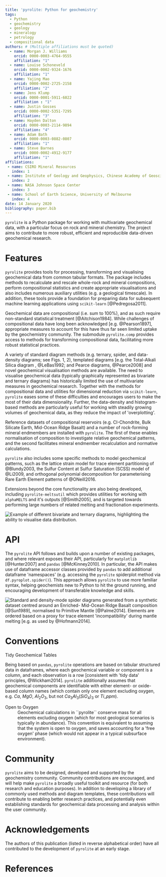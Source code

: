 ```yaml
---
title: 'pyrolite: Python for geochemistry'
tags:
  - Python
  - geochemistry
  - geology
  - mineralogy
  - petrology
  - compositional data
authors: # (Multiple affiliations must be quoted)
  - name: Morgan J. Williams
    orcid: 0000-0003-4764-9555
    affiliation: "1"
  - name: Louise Schoneveld
    orcid: 0000-0002-9324-1676
    affiliation: "1"
  - name: Yajing Mao
    orcid: 0000-0002-2725-2158
    affiliation: "2"
  - name: Jens Klump
    orcid: 0000-0001-5911-6022
    affiliation : "1"
  - name: Justin Gosses
    orcid: 0000-0002-5351-7295
    affiliation: "3"
  - name: Hayden Dalton
    orcid: 0000-0003-2114-9894
    affiliation: "4"
  - name: Adam Bath
    orcid: 0000-0003-0882-0807
    affiliation: "1"
  - name: Steve Barnes
    orcid: 0000-0002-4912-9177
    affiliation: "1"
affiliations:
 - name: CSIRO Mineral Resources
   index: 1
 - name: Institute of Geology and Geophysics, Chinese Academy of Geosciences
   index: 2
 - name: NASA Johnson Space Center
   index: 3
 - name: School of Earth Science, University of Melbourne
   index: 4
date: 14 January 2020
bibliography: paper.bib
---
```


<!-- 250-1000 words -->

``pyrolite`` is a Python package for working with multivariate geochemical data, with a particular focus on rock and mineral chemistry.
The project aims to contribute to more robust, efficient and reproducible data-driven geochemical research.

# Features

``pyrolite`` provides tools for processing, transforming and visualising geochemical data from common tabular formats.
The package includes methods to recalculate and rescale whole-rock and mineral compositions, perform compositional statistics and create appropriate visualisations and also includes numerous auxiliary utilities (e.g. a geological timescale).
In addition, these tools provide a foundation for preparing data for subsequent machine learning applications using ``scikit-learn``  [@Pedregosa2011].

Geochemical data are compositional (i.e. sum to 100%), and as such require non-standard statistical treatment [@Aitchison1984]. While challenges of compositional data have long been acknowledged [e.g. @Pearson1897], appropriate measures to account for this have thus far seen limited uptake by the geochemistry community. The submodule ``pyrolite.comp`` provides access to methods for transforming compositional data, facilitating more robust statistical practices.

A variety of standard diagram methods (e.g. ternary, spider, and data-density diagrams; see Figs. 1, 2), templated diagrams [e.g. the Total-Alkali Silica diagram , @LeBas1992; and Pearce diagrams, @Pearce2008] and novel geochemical visualisation methods are available.
The need to visualise geochemical data (typically graphically represented as bivariate and ternary diagrams) has historically limited the use of multivariate measures in geochemical research.
Together with the methods for compositional data and utilities for dimensional reduction via ``scikit-learn``, ``pyrolite`` eases some of these difficulties and encourages users to make the most of their data dimensionality.
Further, the data-density and histogram-based methods are particularly useful for working with steadily growing volumes of geochemical data, as they reduce the impact of 'overplotting'.

Reference datasets of compositional reservoirs (e.g. CI-Chondrite, Bulk Silicate Earth, Mid-Ocean Ridge Basalt) and a number of rock-forming mineral endmembers are installed with ``pyrolite``.
The first of these enables normalisation of composition to investigate relative geochemical patterns, and the second facilitates mineral endmember recalculation and normative calculations.

``pyrolite`` also includes some specific methods to model geochemical patterns, such as the lattice strain model for trace element partitioning of @Blundy2003, the Sulfur Content at Sulfur Saturation (SCSS) model of @Li2009, and orthogonal polynomial decomposition for parameterising Rare Earth Element patterns of @ONeill2016.

Extensions beyond the core functionality are also being developed, including ``pyrolite-meltsutil`` which provides utilities for working with ``alphaMELTS`` and it's outputs [@Smith2005], and is targeted towards performing large numbers of related melting and fractionation experiments.

![Example of different bivariate and ternary diagrams, highlighting the ability to visualise data distribution.](sphx_glr_heatscatter_001.png)

# API

The ``pyrolite`` API follows and builds upon a number of existing packages, and where relevant exposes their API, particularly for ``matplotlib`` [@Hunter2007] and ``pandas`` [@McKinney2010].
In particular, the API makes use of dataframe accessor classes provided by ``pandas`` to add additional dataframe 'namespaces' (e.g. accessing the ``pyrolite`` spiderplot method via `df.pyroplot.spider()`).
This approach allows ``pyrolite`` to use more familiar syntax, helping geochemists new to Python to hit the ground running, and encouraging development of transferable knowledge and skills.

![Standard and density-mode spider diagrams generated from a synthetic dataset centred around an Enriched- Mid-Ocean Ridge Basalt composition [@Sun1989], normalised to Primitive Mantle [@Palme2014]. Elements are ordered based on a proxy for trace element 'incompatibility' during mantle melting [e.g. as used by @Hofmann2014].](sphx_glr_spider_005.png)

# Conventions

<dl>
<dt>
Tidy Geochemical Tables
</dt>

Being based on ``pandas``, ``pyrolite`` operations are based on tabular structured data in dataframes, where each geochemical variable or component is a column, and each observation is a row [consistent with 'tidy data' principles, @Wickham2014].
``pyrolite`` additionally assumes that geochemical components are identifiable with either element- or oxide-based column names (which contain only one element excluding oxygen, e.g. $Ca$, $MgO$, $Al_2O_3$, but not $Ca_3Al_3(SiO_4){_3}$ or $Ti\_ppm$).

<dt>
Open to Oxygen
</dt>

<dd>
Geochemical calculations in ``pyrolite`` conserve mass for all elements excluding oxygen (which for most geological scenarios is typically in abundance).
This convention is equivalent to assuming that the system is open to oxygen, and saves accounting for a 'free oxygen' phase (which would not appear in a typical subsurface environment).
<dd>

</dl>

# Community

``pyrolite`` aims to be designed, developed and supported by the geochemistry community.
Community contributions are encouraged, and will help make ``pyrolite`` a broadly useful toolkit and resource (for both research and education purposes).
In addition to developing a library of commonly used methods and diagram templates, these contributions will contribute to enabling better research practices, and potentially even establishing standards for geochemical data processing and analysis within the user community.

# Acknowledgements

The authors of this publication (listed in reverse alphabetical order) have all contributed to the development of ``pyrolite`` at an early stage.

# References
